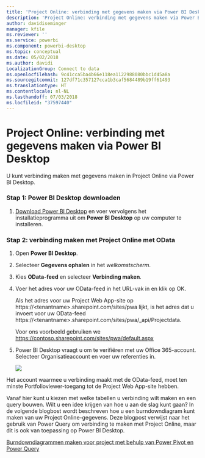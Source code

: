 ```yaml
---
title: 'Project Online: verbinding met gegevens maken via Power BI Desktop'
description: 'Project Online: verbinding met gegevens maken via Power BI Desktop'
author: davidiseminger
manager: kfile
ms.reviewer: ''
ms.service: powerbi
ms.component: powerbi-desktop
ms.topic: conceptual
ms.date: 05/02/2018
ms.author: davidi
LocalizationGroup: Connect to data
ms.openlocfilehash: 9c41cca5ba4b66e118ea1122988080bbc1d45a8a
ms.sourcegitcommit: 127df71c357127cca1b3caf5684489b19ff61493
ms.translationtype: HT
ms.contentlocale: nl-NL
ms.lasthandoff: 07/03/2018
ms.locfileid: "37597440"
---
```

# <a name="project-online-connect-to-data-through-power-bi-desktop"></a>Project Online: verbinding met gegevens maken via Power BI Desktop
U kunt verbinding maken met gegevens maken in Project Online via Power BI Desktop.

### <a name="step-1-download-power-bi-desktop"></a>Stap 1: Power BI Desktop downloaden
1. [Download Power BI Desktop](http://go.microsoft.com/fwlink/?LinkID=521662) en voer vervolgens het installatieprogramma uit om **Power BI Desktop** op uw computer te installeren.

### <a name="step-2-connect-to-project-online-with-odata"></a>Stap 2: verbinding maken met Project Online met OData
1. Open **Power BI Desktop**.
2. Selecteer **Gegevens ophalen** in het *welkomstscherm*.
3. Kies **OData-feed** en selecteer **Verbinding maken**.
4. Voer het adres voor uw OData-feed in het URL-vak in en klik op OK.
   
   Als het adres voor uw Project Web App-site op https://\<tenantname\>.sharepoint.com/sites/pwa lijkt, is het adres dat u invoert voor uw OData-feed https://\<tenantname\>.sharepoint.com/sites/pwa/\_api/Projectdata.
   
   Voor ons voorbeeld gebruiken we https://contoso.sharepoint.com/sites/pwa/default.aspx
5. Power BI Desktop vraagt u om te verifiëren met uw Office 365-account. Selecteer Organisatieaccount en voer uw referenties in.
   
   ![](media/desktop-project-online-connect-to-data/image.png)

Het account waarmee u verbinding maakt met de OData-feed, moet ten minste Portfolioviewer-toegang tot de Project Web App-site hebben. 

Vanaf hier kunt u kiezen met welke tabellen u verbinding wilt maken en een query bouwen.  Wilt u een idee krijgen van hoe u aan de slag kunt gaan?  In de volgende blogbost wordt beschreven hoe u een burndowndiagram kunt maken van uw Project Online-gegevens.  Deze blogpost verwijst naar het gebruik van Power Query om verbinding te maken met Project Online, maar dit is ook van toepassing op Power BI Desktop.

[Burndowndiagrammen maken voor project met behulp van Power Pivot en Power Query](http://blogs.office.com/2014/03/24/creating-burndown-charts-for-project-using-power-pivot-and-power-query/)

